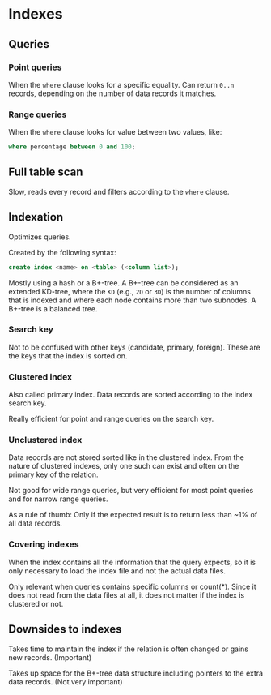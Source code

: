 # Indexes

## Queries

### Point queries

When the `where` clause looks for a specific equality. Can return `0..n` records, depending on the number of data records it matches.

### Range queries

When the `where` clause looks for value between two values, like:

```sql
where percentage between 0 and 100;
```

## Full table scan

Slow, reads every record and filters according to the `where` clause.

## Indexation

Optimizes queries.

Created by the following syntax:

```sql
create index <name> on <table> (<column list>);
```

Mostly using a hash or a B+-tree. A B+-tree can be considered as an extended KD-tree, where the `KD` (e.g., `2D` or `3D`) is the number of columns that is indexed and where each node contains more than two subnodes. A B+-tree is a balanced tree.

### Search key

Not to be confused with other keys (candidate, primary, foreign). These are the keys that the index is sorted on.

### Clustered index

Also called primary index. Data records are sorted according to the index search key.

Really efficient for point and range queries on the search key.

### Unclustered index

Data records are not stored sorted like in the clustered index. From the nature of clustered indexes, only one such can exist and often on the primary key of the relation.

Not good for wide range queries, but very efficient for most point queries and for narrow range queries.

As a rule of thumb: Only if the expected result is to return less than ~1% of all data records.

### Covering indexes

When the index contains all the information that the query expects, so it is only necessary to load the index file and not the actual data files.

Only relevant when queries contains specific columns or count(*). Since it does not read from the data files at all, it does not matter if the index is clustered or not.

## Downsides to indexes

Takes time to maintain the index if the relation is often changed or gains new records. (Important)

Takes up space for the B+-tree data structure including pointers to the extra data records. (Not very important)
